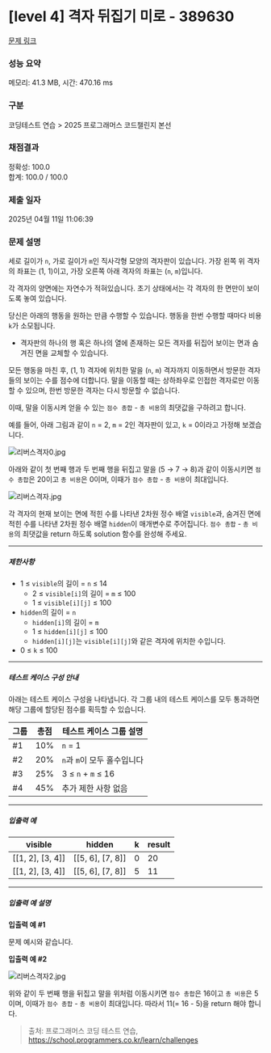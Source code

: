 # [level 4] 격자 뒤집기 미로 - 389630 

[문제 링크](https://school.programmers.co.kr/learn/courses/30/lessons/389630?language=javascript) 

### 성능 요약

메모리: 41.3 MB, 시간: 470.16 ms

### 구분

코딩테스트 연습 > 2025 프로그래머스 코드챌린지 본선

### 채점결과

정확성: 100.0<br/>합계: 100.0 / 100.0

### 제출 일자

2025년 04월 11일 11:06:39

### 문제 설명

<p>세로 길이가 <code>n</code>, 가로 길이가 <code>m</code>인 직사각형 모양의 격자판이 있습니다. 가장 왼쪽 위 격자의 좌표는 (1, 1)이고, 가장 오른쪽 아래 격자의 좌표는 (<code>n</code>, <code>m</code>)입니다.</p>

<p>각 격자의 양면에는 자연수가 적혀있습니다. 초기 상태에서는 각 격자의 한 면만이 보이도록 놓여 있습니다.</p>

<p>당신은 아래의 행동을 원하는 만큼 수행할 수 있습니다. 행동을 한번 수행할 때마다 비용 <code>k</code>가 소모됩니다.</p>

<ul>
<li>격자판의 하나의 행 혹은 하나의 열에 존재하는 모든 격자를 뒤집어 보이는 면과 숨겨진 면을 교체할 수 있습니다.</li>
</ul>

<p>모든 행동을 마친 후, (1, 1) 격자에 위치한 말을 (<code>n</code>, <code>m</code>) 격자까지 이동하면서 방문한 격자들의 보이는 수를 점수에 더합니다. 말을 이동할 때는 상하좌우로 인접한 격자로만 이동할 수 있으며, 한번 방문한 격자는 다시 방문할 수 없습니다.</p>

<p>이때, 말을 이동시켜 얻을 수 있는 <code>점수 총합</code> - <code>총 비용</code>의 최댓값을 구하려고 합니다.</p>

<p>예를 들어, 아래 그림과 같이  <code>n</code> = 2, <code>m</code> = 2인 격자판이 있고, <code>k</code> = 0이라고 가정해 보겠습니다.</p>

<p><img src="https://grepp-programmers.s3.ap-northeast-2.amazonaws.com/production/presigned_urls/4bca2152-d10a-4391-8f44-c3f63ed38554/%E1%84%85%E1%85%B5%E1%84%87%E1%85%A5%E1%84%89%E1%85%B3%E1%84%80%E1%85%A7%E1%86%A8%E1%84%8C%E1%85%A10.jpg" title="" alt="리버스격자0.jpg"></p>

<p>아래와 같이 첫 번째 행과 두 번째 행을 뒤집고 말을 (5 → 7 → 8)과 같이 이동시키면 <code>점수 총합</code>은 20이고 <code>총 비용</code>은 0이며, 이때가 <code>점수 총합</code> - <code>총 비용</code>이 최대입니다.</p>

<p><img src="https://grepp-programmers.s3.ap-northeast-2.amazonaws.com/production/presigned_urls/591a7d54-80c8-44f2-8b99-8b0a2c9a960d/%E1%84%85%E1%85%B5%E1%84%87%E1%85%A5%E1%84%89%E1%85%B3%E1%84%80%E1%85%A7%E1%86%A8%E1%84%8C%E1%85%A1.jpg" title="" alt="리버스격자.jpg"></p>

<p>각 격자의 현재 보이는 면에 적힌 수를 나타낸 2차원 정수 배열 <code>visible</code>과, 숨겨진 면에 적힌 수를 나타낸 2차원 정수 배열 <code>hidden</code>이 매개변수로 주어집니다. <code>점수 총합</code> - <code>총 비용</code>의 최댓값을 return 하도록 solution 함수를 완성해 주세요.</p>

<hr>

<h5>제한사항</h5>

<ul>
<li>1 ≤ <code>visible</code>의 길이 = <code>n</code> ≤ 14<br>

<ul>
<li>2 ≤ <code>visible[i]</code>의 길이 = <code>m</code> ≤ 100</li>
<li>1 ≤ <code>visible[i][j]</code> ≤ 100<br></li>
</ul></li>
<li><code>hidden</code>의 길이 = <code>n</code>

<ul>
<li><code>hidden[i]</code>의 길이 = <code>m</code></li>
<li>1 ≤ <code>hidden[i][j]</code> ≤ 100<br></li>
<li><code>hidden[i][j]</code>는 <code>visible[i][j]</code>와 같은 격자에 위치한 수입니다. </li>
</ul></li>
<li>0 ≤ <code>k</code> ≤ 100</li>
</ul>

<hr>

<h5>테스트 케이스 구성 안내</h5>

<p>아래는 테스트 케이스 구성을 나타냅니다. 각 그룹 내의 테스트 케이스를 모두 통과하면 해당 그룹에 할당된 점수를 획득할 수 있습니다.</p>
<table class="table">
        <thead><tr>
<th>그룹</th>
<th>총점</th>
<th>테스트 케이스 그룹 설명</th>
</tr>
</thead>
        <tbody><tr>
<td>#1</td>
<td>10%</td>
<td><code>n</code> = 1</td>
</tr>
<tr>
<td>#2</td>
<td>20%</td>
<td><code>n</code>과 <code>m</code>이 모두 홀수입니다</td>
</tr>
<tr>
<td>#3</td>
<td>25%</td>
<td>3 ≤ <code>n</code> + <code>m</code> ≤ 16</td>
</tr>
<tr>
<td>#4</td>
<td>45%</td>
<td>추가 제한 사항 없음</td>
</tr>
</tbody>
      </table>
<hr>

<h5>입출력 예</h5>
<table class="table">
        <thead><tr>
<th>visible</th>
<th>hidden</th>
<th>k</th>
<th>result</th>
</tr>
</thead>
        <tbody><tr>
<td>[[1, 2], [3, 4]]</td>
<td>[[5, 6], [7, 8]]</td>
<td>0</td>
<td>20</td>
</tr>
<tr>
<td>[[1, 2], [3, 4]]</td>
<td>[[5, 6], [7, 8]]</td>
<td>5</td>
<td>11</td>
</tr>
</tbody>
      </table>
<hr>

<h5>입출력 예 설명</h5>

<p><strong>입출력 예 #1</strong></p>

<p>문제 예시와 같습니다.</p>

<p><strong>입출력 예 #2</strong></p>

<p><img src="https://grepp-programmers.s3.ap-northeast-2.amazonaws.com/production/presigned_urls/7517e677-f5b4-4c10-a4f8-702cc1d1e799/%E1%84%85%E1%85%B5%E1%84%87%E1%85%A5%E1%84%89%E1%85%B3%E1%84%80%E1%85%A7%E1%86%A8%E1%84%8C%E1%85%A12.jpg" title="" alt="리버스격자2.jpg"></p>

<p>위와 같이 두 번째 행을 뒤집고 말을 위처럼 이동시키면 <code>점수 총합</code>은 16이고 <code>총 비용</code>은 5이며, 이때가 <code>점수 총합</code> - <code>총 비용</code>이 최대입니다. 따라서 11(= 16 - 5)을 return 해야 합니다.</p>


> 출처: 프로그래머스 코딩 테스트 연습, https://school.programmers.co.kr/learn/challenges